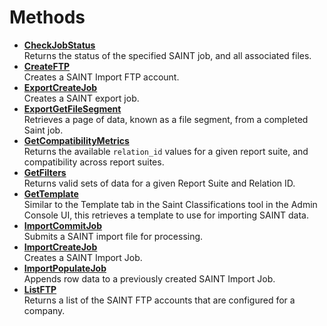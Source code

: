 # Methods

 

-   **[CheckJobStatus](../methods/r_checkJobStatus.md)**  
Returns the status of the specified SAINT job, and all associated files.
-   **[CreateFTP](../methods/r_createFTP.md)**  
Creates a SAINT Import FTP account.
-   **[ExportCreateJob](../methods/r_exportCreateJob.md)**  
 Creates a SAINT export job.
-   **[ExportGetFileSegment](../methods/r_exportGetFileSegment.md)**  
 Retrieves a page of data, known as a file segment, from a completed Saint job.
-   **[GetCompatibilityMetrics](../methods/r_GetCompatibilityMetrics.md)**  
 Returns the available `relation_id` values for a given report suite, and compatibility across report suites.
-   **[GetFilters](../methods/r_getFilters.md)**  
 Returns valid sets of data for a given Report Suite and Relation ID.
-   **[GetTemplate](../methods/r_getTemplate.md)**  
Similar to the Template tab in the Saint Classifications tool in the Admin Console UI, this retrieves a template to use for importing SAINT data.
-   **[ImportCommitJob](../methods/r_importCommitJob.md)**  
 Submits a SAINT import file for processing.
-   **[ImportCreateJob](../methods/r_importCreateJob.md)**  
Creates a SAINT Import Job.
-   **[ImportPopulateJob](../methods/r_importPopulateJob.md)**  
 Appends row data to a previously created SAINT Import Job.
-   **[ListFTP](../methods/r_listFTP.md)**  
Returns a list of the SAINT FTP accounts that are configured for a company.

